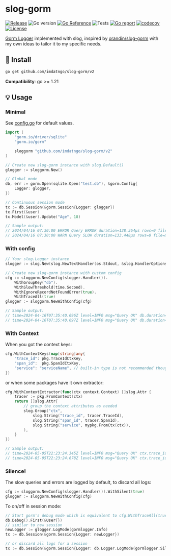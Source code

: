 # slog-gorm

[![Release](https://img.shields.io/github/v/release/imdatngo/slog-gorm)](https://github.com/imdatngo/slog-gorm/releases)
![Go version](https://img.shields.io/github/go-mod/go-version/imdatngo/slog-gorm)
[![Go Reference](https://pkg.go.dev/badge/github.com/imdatngo/slog-gorm.svg)](https://pkg.go.dev/github.com/imdatngo/slog-gorm)
![Tests](https://github.com/imdatngo/slog-gorm/actions/workflows/tests.yml/badge.svg)
[![Go report](https://goreportcard.com/badge/github.com/imdatngo/slog-gorm)](https://goreportcard.com/report/github.com/imdatngo/slog-gorm)
[![codecov](https://codecov.io/gh/imdatngo/slog-gorm/graph/badge.svg?token=KM0Y198PUH)](https://codecov.io/gh/imdatngo/slog-gorm)
[![License](https://img.shields.io/github/license/imdatngo/slog-gorm)](./LICENSE)

[Gorm Logger](https://gorm.io/docs/logger.html) implemented with slog, inspired by [orandin/slog-gorm](https://github.com/orandin/slog-gorm) with my own ideas to tailor it to my specific needs.

## 🚀 Install

```sh
go get github.com/imdatngo/slog-gorm/v2
```

**Compatibility**: go >= 1.21

## 💡 Usage

### Minimal

See [config.go](./config.go) for default values.

```go
import (
	"gorm.io/driver/sqlite"
	"gorm.io/gorm"

	sloggorm "github.com/imdatngo/slog-gorm/v2"
)

// Create new slog-gorm instance with slog.Default()
glogger := sloggorm.New()

// Global mode
db, err := gorm.Open(sqlite.Open("test.db"), &gorm.Config{
	Logger: glogger,
})

// Continuous session mode
tx := db.Session(&gorm.Session{Logger: glogger})
tx.First(&user)
tx.Model(&user).Update("Age", 18)

// Sample output:
// 2024/04/16 07:30:00 ERROR Query ERROR duration=128.364µs rows=0 file=main.go:45 error="record not found" query="SELECT * FROM `users` ORDER BY `users`.`id` LIMIT 1"
// 2024/04/16 07:30:00 WARN Query SLOW duration=133.448µs rows=0 file=main.go:46 slow_threshold=100ns query="UPDATE `users` SET `age`=18 WHERE `id` = 1"
```

### With config

```go
// Your slog.Logger instance
slogger := slog.New(slog.NewTextHandler(os.Stdout, &slog.HandlerOptions{Level: slog.LevelInfo}))

// Create new slog-gorm instance with custom config
cfg := sloggorm.NewConfig(slogger.Handler()).
	WithGroupKey("db").
	WithSlowThreshold(time.Second).
	WithIgnoreRecordNotFoundError(true).
	WithTraceAll(true)
glogger := sloggorm.NewWithConfig(cfg)

// Sample output:
// time=2024-04-16T07:35:40.696Z level=INFO msg="Query OK" db.duration=130.659µs db.rows=1 db.file=main.go:45 db.query="SELECT * FROM `users` WHERE `users`.`id` = 1 ORDER BY `users`.`id` LIMIT 1"
// time=2024-04-16T07:35:40.697Z level=INFO msg="Query OK" db.duration=940.445µs db.rows=1 db.file=main.go:46 db.query="UPDATE `users` SET `age`=18 WHERE `id` = 1"
```

### With Context

When you got the context keys:

```go
cfg.WithContextKeys(map[string]any{
	"trace_id": pkg.TraceIdCtxKey,
	"span_id":  pkg.SpanIdCtxKey,
	"service": "serviceName", // built-in type is not recommended though
})
```

or when some packages have it own extractor:

```go
cfg.WithContextExtractor(func(ctx context.Context) []slog.Attr {
	tracer := pkg.FromContext(ctx)
	return []slog.Attr{
		// group the context attributes as needed
		slog.Group("ctx",
			slog.String("trace_id", tracer.TraceId),
			slog.String("span_id", tracer.SpanId),
			slog.String("service", mypkg.FromCtx(ctx)),
		),
	}
})

// Sample output:
// time=2024-05-05T22:23:24.345Z level=INFO msg="Query OK" ctx.trace_id=014KG56DC01GG4TEB01ZEX7WFJ ctx.span_id=014KG56DC01GG4TEB022Z17KKS ctx.service=users db.duration=139.007µs db.rows=1 db.file=main.go:69 db.query="SELECT * FROM `users` WHERE `users`.`id` = 1 ORDER BY `users`.`id` LIMIT 1"
// time=2024-05-05T22:23:24.678Z level=INFO msg="Query OK" ctx.trace_id=014KG56DC01GG4TEB01ZEX7WFJ ctx.span_id=014KG56DC01GG4TEB022Z17KKS ctx.service=users db.duration=915.688µs db.rows=1 db.file=main.go:70 db.query="UPDATE `users` SET `age`=18 WHERE `id` = 1"
```

### Silence!

The slow queries and errors are logged by default, to discard all logs:

```go
cfg := sloggorm.NewConfig(slogger.Handler()).WithSilent(true)
glogger := sloggorm.NewWithConfig(cfg)
```

To on/off in session mode:

```go
// Start gorm's debug mode which is equivalent to cfg.WithTraceAll(true)
db.Debug().First(&User{})
// similar to new session
newLogger := glogger.LogMode(gormlogger.Info)
tx := db.Session(&gorm.Session{Logger: newLogger})

// or discard all logs for a session
tx := db.Session(&gorm.Session{Logger: db.Logger.LogMode(gormlogger.Silent)})
```
